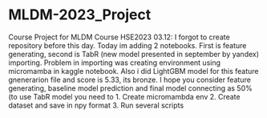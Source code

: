 # MLDM-2023_Project
Course Project for MLDM Course HSE2023
03.12: I forgot to create repository before this day. Today im adding 2 notebooks. First is feature generating, second is TabR (new model presented in september by yandex) importing. 
Problem in importing was creating environment using micromamba in kaggle notebook. Also i did LightGBM model for this feature gnenerarion file and score is 5.33, its bronze. 
I hope you consider feature generating, baseline model prediction and final model connecting as 50% (to use TabR model you need to 1. Create micromambda env 2. Create dataset and save in npy format 3. Run several scripts 
